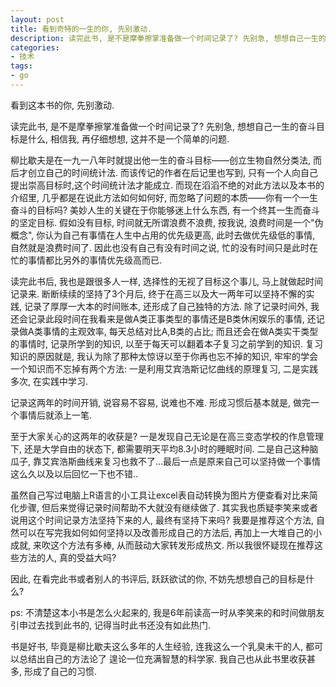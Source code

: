 ```yaml
---
layout: post
title: 看到奇特的一生的你, 先别激动.
description: 读完此书, 是不是摩拳擦掌准备做一个时间记录了? 先别急, 想想自己一生的奋斗目标是什么, 相信我, 再仔细想想, 这并不是一个简单的问题.
categories:
- 技术
tags:
- go
---
```


看到这本书的你, 先别激动.

读完此书, 是不是摩拳擦掌准备做一个时间记录了? 先别急, 想想自己一生的奋斗目标是什么, 相信我, 再仔细想想, 这并不是一个简单的问题.

柳比歇夫是在一九一八年时就提出他一生的奋斗目标——创立生物自然分类法, 而后才创立自己的时间统计法. 而该传记的作者在后记里也写到, 只有一个人向自己提出崇高目标时,这个时间统计法才能成立. 而现在滔滔不绝的对此方法以及本书的介绍里, 几乎都是在说此方法如何如何好, 而忽略了问题的本质——你有一个一生奋斗的目标吗?
美妙人生的关键在于你能够迷上什么东西, 有一个终其一生而奋斗的坚定目标. 假如没有目标, 时间就无所谓浪费不浪费, 按我说, 浪费时间是一个"伪概念", 你认为自己有事情在人生中占用的优先级更高, 此时去做优先级低的事情, 自然就是浪费时间了. 因此也没有自己有没有时间之说, 忙的没有时间只是此时在忙的事情都比另外的事情优先级高而已.

读完此书后, 我也是跟很多人一样, 选择性的无视了目标这个事儿, 马上就做起时间记录来. 断断续续的坚持了3个月后, 终于在高三以及大一两年可以坚持不懈的实践, 记录了厚厚一大本的时间账本, 还形成了自己独特的方法. 除了记录时间外, 我还会记录此段时间在我看来是做A类正事类型的事情还是B类休闲娱乐的事情, 还记录做A类事情的主观效率, 每天总结对比A,B类的占比; 而且还会在做A类实干类型的事情时, 记录所学到的知识, 以至于每天可以翻着本子复习之前学到的知识. 复习知识的原因就是, 我认为除了那种太惊讶以至于你再也忘不掉的知识, 牢牢的学会一个知识而不忘掉有两个方法: 一是利用艾宾浩斯记忆曲线的原理复习, 二是实践多次, 在实践中学习.

记录这两年的时间开销, 说容易不容易, 说难也不难. 形成习惯后基本就是, 做完一个事情后就添上一笔.

至于大家关心的这两年的收获是? 一是发现自己无论是在高三变态学校的作息管理下, 还是大学自由的状态下, 都需要明天平均8.3小时的睡眠时间. 二是自己这种脑瓜子, 靠艾宾浩斯曲线来复习也救不了...最后一点是原来自己可以坚持做一个事情这么久以及以后回忆一下也不错.. 

虽然自己写过电脑上R语言的小工具让excel表自动转换为图片方便查看对比来简化步骤, 但后来觉得记录时间帮助不大就没有继续做了. 其实我也质疑李笑来或者说用这个时间记录方法坚持下来的人, 最终有坚持下来吗? 我要是推荐这个方法, 自然可以在写完我如何如何坚持以及改善形成自己的方法后, 再加上一大堆自己的小成就, 来吹这个方法有多棒, 从而鼓动大家转发形成热文. 所以我很怀疑现在推荐这些方法的人, 真的受益大吗?

因此, 在看完此书或者别人的书评后, 跃跃欲试的你, 不妨先想想自己的目标是什么?



ps: 不清楚这本小书是怎么火起来的, 我是6年前读高一时从李笑来的和时间做朋友引申过去找到此书的, 记得当时此书还没有如此热门.

书是好书, 毕竟是柳比歇夫这么多年的人生经验, 连我这么一个乳臭未干的人, 都可以总结出自己的方法论了 遑论一位充满智慧的科学家. 我自己也从此书里收获甚多, 形成了自己的习惯.
